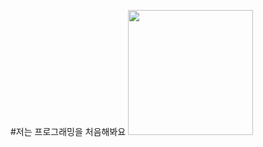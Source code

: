 #저는 프로그래밍을 처음해봐요
<img src = "http://farm4.staticflickr.com/3730/10514649476_e170380617.jpg" width="200">
